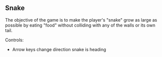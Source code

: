 ## Snake

The objective of the game is to make the player's "snake" grow as large as possible by eating "food" without colliding with any of the walls or its own tail.

Controls:

  * Arrow keys change direction snake is heading
